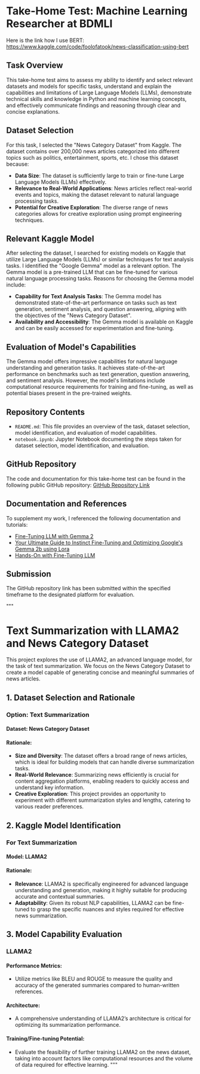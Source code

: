 # Take-Home Test: Machine Learning Researcher at BDMLI

Here is the link how I use BERT: https://www.kaggle.com/code/foolofatook/news-classification-using-bert

## Task Overview
This take-home test aims to assess my ability to identify and select relevant datasets and models for specific tasks, understand and explain the capabilities and limitations of Large Language Models (LLMs), demonstrate technical skills and knowledge in Python and machine learning concepts, and effectively communicate findings and reasoning through clear and concise explanations.

## Dataset Selection
For this task, I selected the "News Category Dataset" from Kaggle. The dataset contains over 200,000 news articles categorized into different topics such as politics, entertainment, sports, etc. I chose this dataset because:

- **Data Size**: The dataset is sufficiently large to train or fine-tune Large Language Models (LLMs) effectively.
- **Relevance to Real-World Applications**: News articles reflect real-world events and topics, making the dataset relevant to natural language processing tasks.
- **Potential for Creative Exploration**: The diverse range of news categories allows for creative exploration using prompt engineering techniques.

## Relevant Kaggle Model
After selecting the dataset, I searched for existing models on Kaggle that utilize Large Language Models (LLMs) or similar techniques for text analysis tasks. I identified the "Google Gemma" model as a relevant option. The Gemma model is a pre-trained LLM that can be fine-tuned for various natural language processing tasks. Reasons for choosing the Gemma model include:

- **Capability for Text Analysis Tasks**: The Gemma model has demonstrated state-of-the-art performance on tasks such as text generation, sentiment analysis, and question answering, aligning with the objectives of the "News Category Dataset".
- **Availability and Accessibility**: The Gemma model is available on Kaggle and can be easily accessed for experimentation and fine-tuning.

## Evaluation of Model's Capabilities
The Gemma model offers impressive capabilities for natural language understanding and generation tasks. It achieves state-of-the-art performance on benchmarks such as text generation, question answering, and sentiment analysis. However, the model's limitations include computational resource requirements for training and fine-tuning, as well as potential biases present in the pre-trained weights.

## Repository Contents
- `README.md`: This file provides an overview of the task, dataset selection, model identification, and evaluation of model capabilities.
- `notebook.ipynb`: Jupyter Notebook documenting the steps taken for dataset selection, model identification, and evaluation.

## GitHub Repository
The code and documentation for this take-home test can be found in the following public GitHub repository: [GitHub Repository Link](https://github.com/yourusername/take-home-test-bdmli)

## Documentation and References
To supplement my work, I referenced the following documentation and tutorials:
- [Fine-Tuning LLM with Gemma 2](https://www.datacamp.com/tutorial/fine-tuning-llama-2)
- [Your Ultimate Guide to Instinct Fine-Tuning and Optimizing Google's Gemma 2b using Lora](https://medium.com/@mohammed97ashraf/your-ultimate-guide-to-instinct-fine-tuning-and-optimizing-googles-gemma-2b-using-lora-51ac81467ad2)
- [Hands-On with Fine-Tuning LLM](https://www.labellerr.com/blog/hands-on-with-fine-tuning-llm/)

## Submission
The GitHub repository link has been submitted within the specified timeframe to the designated platform for evaluation.







"""
# Text Summarization with LLAMA2 and News Category Dataset

This project explores the use of LLAMA2, an advanced language model, for the task of text summarization. We focus on the News Category Dataset to create a model capable of generating concise and meaningful summaries of news articles.

## 1. Dataset Selection and Rationale

### Option: Text Summarization

#### Dataset: News Category Dataset

#### Rationale:
- **Size and Diversity**: The dataset offers a broad range of news articles, which is ideal for building models that can handle diverse summarization tasks.
- **Real-World Relevance**: Summarizing news efficiently is crucial for content aggregation platforms, enabling readers to quickly access and understand key information.
- **Creative Exploration**: This project provides an opportunity to experiment with different summarization styles and lengths, catering to various reader preferences.

## 2. Kaggle Model Identification

### For Text Summarization

#### Model: LLAMA2

#### Rationale:
- **Relevance**: LLAMA2 is specifically engineered for advanced language understanding and generation, making it highly suitable for producing accurate and contextual summaries.
- **Adaptability**: Given its robust NLP capabilities, LLAMA2 can be fine-tuned to grasp the specific nuances and styles required for effective news summarization.

## 3. Model Capability Evaluation

### LLAMA2

#### Performance Metrics: 
- Utilize metrics like BLEU and ROUGE to measure the quality and accuracy of the generated summaries compared to human-written references.

#### Architecture:
- A comprehensive understanding of LLAMA2’s architecture is critical for optimizing its summarization performance.

#### Training/Fine-tuning Potential:
- Evaluate the feasibility of further training LLAMA2 on the news dataset, taking into account factors like computational resources and the volume of data required for effective learning.
"""


